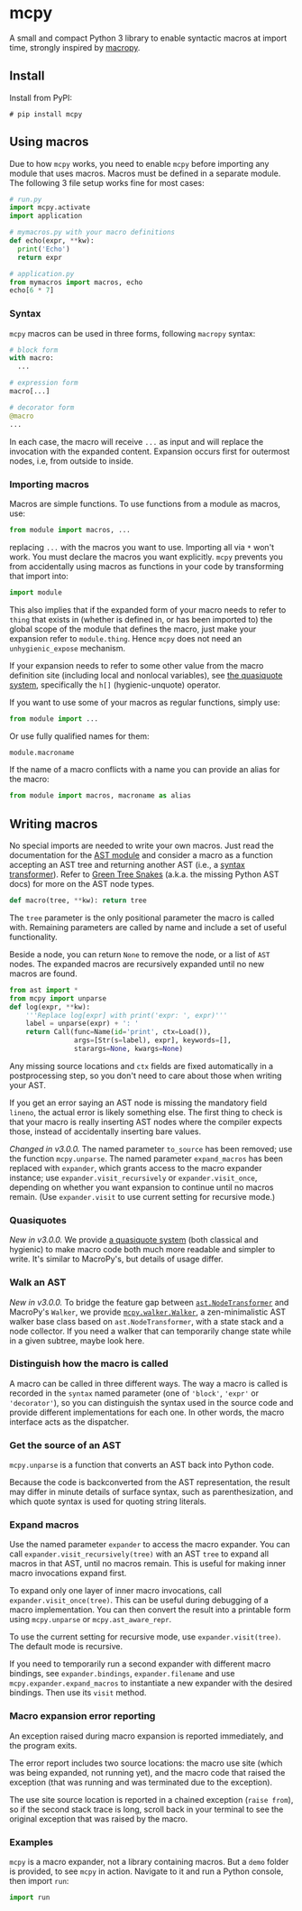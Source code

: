 # mcpy

A small and compact Python 3 library to enable syntactic macros at import time, strongly inspired by [macropy](https://github.com/lihaoyi/macropy).

## Install

Install from PyPI:

```
# pip install mcpy
```

## Using macros

Due to how `mcpy` works, you need to enable `mcpy` before importing any module that uses macros. Macros must be defined in a separate module. The following 3 file setup works fine for most cases:

```python
# run.py
import mcpy.activate
import application

# mymacros.py with your macro definitions
def echo(expr, **kw):
  print('Echo')
  return expr

# application.py 
from mymacros import macros, echo
echo[6 * 7]
```

### Syntax

`mcpy` macros can be used in three forms, following `macropy` syntax:

```python
# block form
with macro:
  ...

# expression form
macro[...]

# decorator form
@macro
...
```

In each case, the macro will receive `...` as input and will replace the invocation with the expanded content. Expansion occurs first for outermost nodes, i.e, from outside to inside.

### Importing macros

Macros are simple functions. To use functions from a module as macros, use:

```python
from module import macros, ...
```

replacing `...` with the macros you want to use. Importing all via `*` won't work. You must declare the macros you want explicitly. `mcpy` prevents you from accidentally using macros as functions in your code by transforming that import into:

```python
import module
```

This also implies that if the expanded form of your macro needs to refer to `thing` that exists in (whether is defined in, or has been imported to) the global scope of the module that defines the macro, just make your expansion refer to `module.thing`. Hence `mcpy` does not need an `unhygienic_expose` mechanism.

If your expansion needs to refer to some other value from the macro definition site (including local and nonlocal variables), see [the quasiquote system](quasiquotes.md), specifically the `h[]` (hygienic-unquote) operator.

If you want to use some of your macros as regular functions, simply use:

```python
from module import ...
```

Or use fully qualified names for them:

```python
module.macroname
```

If the name of a macro conflicts with a name you can provide an alias for the macro:

```python
from module import macros, macroname as alias
```

## Writing macros

No special imports are needed to write your own macros. Just read the documentation for the [AST module](https://docs.python.org/3/library/ast.html) and consider a macro as a function accepting an AST tree and returning another AST (i.e., a [syntax transformer](http://www.greghendershott.com/fear-of-macros/)). Refer to [Green Tree Snakes](https://greentreesnakes.readthedocs.io/en/latest/nodes.html) (a.k.a. the missing Python AST docs) for more on the AST node types.

```python
def macro(tree, **kw): return tree
```

The `tree` parameter is the only positional parameter the macro is called with. Remaining parameters are called by name and include a set of useful functionality.

Beside a node, you can return `None` to remove the node, or a list of `AST` nodes. The expanded macros are recursively expanded until no new macros are found.

```python
from ast import *
from mcpy import unparse
def log(expr, **kw):
    '''Replace log[expr] with print('expr: ', expr)'''
    label = unparse(expr) + ': '
    return Call(func=Name(id='print', ctx=Load()),
                args=[Str(s=label), expr], keywords=[],
                starargs=None, kwargs=None)
```

Any missing source locations and `ctx` fields are fixed automatically in a postprocessing step, so you don't need to care about those when writing your AST.

If you get an error saying an AST node is missing the mandatory field `lineno`, the actual error is likely something else. The first thing to check is that your macro is really inserting AST nodes where the compiler expects those, instead of accidentally inserting bare values.

*Changed in v3.0.0.* The named parameter `to_source` has been removed; use the function `mcpy.unparse`. The named parameter `expand_macros` has been replaced with `expander`, which grants access to the macro expander instance; use `expander.visit_recursively` or `expander.visit_once`, depending on whether you want expansion to continue until no macros remain. (Use `expander.visit` to use current setting for recursive mode.)

### Quasiquotes

*New in v3.0.0.* We provide [a quasiquote system](quasiquotes.md) (both classical and hygienic) to make macro code both much more readable and simpler to write. It's similar to MacroPy's, but details of usage differ.

### Walk an AST

*New in v3.0.0.* To bridge the feature gap between [`ast.NodeTransformer`](https://docs.python.org/3/library/ast.html#ast.NodeTransformer) and MacroPy's `Walker`, we provide [`mcpy.walker.Walker`](walkers.md), a zen-minimalistic AST walker base class based on `ast.NodeTransformer`, with a state stack and a node collector. If you need a walker that can temporarily change state while in a given subtree, maybe look here.

### Distinguish how the macro is called

A macro can be called in three different ways. The way a macro is called is recorded in the `syntax` named parameter (one of `'block'`, `'expr'` or `'decorator'`), so you can distinguish the syntax used in the source code and provide different implementations for each one. In other words, the macro interface acts as the dispatcher.

### Get the source of an AST

`mcpy.unparse` is a function that converts an AST back into Python code.

Because the code is backconverted from the AST representation, the result may differ in minute details of surface syntax, such as parenthesization, and which quote syntax is used for quoting string literals.

### Expand macros

Use the named parameter `expander` to access the macro expander. You can call `expander.visit_recursively(tree)` with an AST `tree` to expand all macros in that AST, until no macros remain. This is useful for making inner macro invocations expand first.

To expand only one layer of inner macro invocations, call `expander.visit_once(tree)`. This can be useful during debugging of a macro implementation. You can then convert the result into a printable form using `mcpy.unparse` or `mcpy.ast_aware_repr`.

To use the current setting for recursive mode, use `expander.visit(tree)`. The default mode is recursive.

If you need to temporarily run a second expander with different macro bindings, see `expander.bindings`, `expander.filename` and use `mcpy.expander.expand_macros` to instantiate a new expander with the desired bindings. Then use its `visit` method.

### Macro expansion error reporting

An exception raised during macro expansion is reported immediately, and the program exits.

The error report includes two source locations: the macro use site (which was being expanded, not running yet), and the macro code that raised the exception (that was running and was terminated due to the exception).

The use site source location is reported in a chained exception (`raise from`), so if the second stack trace is long, scroll back in your terminal to see the original exception that was raised by the macro.

### Examples

`mcpy` is a macro expander, not a library containing macros. But a `demo` folder is provided, to see `mcpy` in action. Navigate to it and run a Python console, then import `run`:

```python
import run
```
